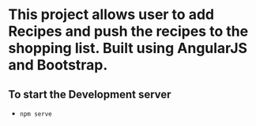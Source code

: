 # This project allows user to add Recipes and push the recipes to the shopping list. Built using AngularJS and Bootstrap.

## To start the Development server
* `npm serve`
